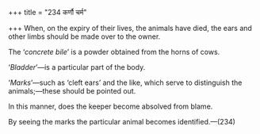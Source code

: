 +++
title = "234 कर्णौ चर्म"

+++
When, on the expiry of their lives, the animals have died, the ears and
other limbs should be made over to the owner.

The ‘*concrete bile*’ is a powder obtained from the horns of cows.

‘*Bladder*’—is a particular part of the body.

‘*Marks*’—such as ‘cleft ears’ and the like, which serve to distinguish
the animals;—these should be pointed out.

In this manner, does the keeper become absolved from blame.

By seeing the marks the particular animal becomes identified.—(234)


